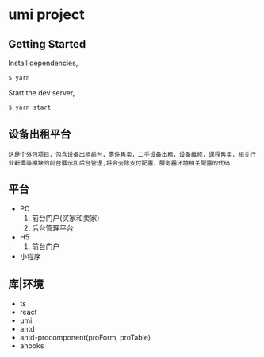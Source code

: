 # umi project

## Getting Started

Install dependencies,

```bash
$ yarn
```

Start the dev server,

```bash
$ yarn start
```
## 设备出租平台
`这是个外包项目，包含设备出租前台，零件售卖，二手设备出租，设备维修，课程售卖，相关行业新闻等模块的前台展示和后台管理,将会去除支付配置，服务器环境相关配置的代码`
## 平台
* PC
  1. 前台门户(买家和卖家)
  2. 后台管理平台
* H5
  1. 前台门户
* 小程序
## 库|环境
* ts
* react
* umi
* antd
* antd-procomponent(proForm, proTable)
* ahooks
